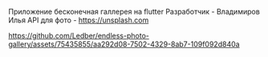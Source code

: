 Приложение бесконечная галлерея на flutter
Разработчик - Владимиров Илья
API для фото - https://unsplash.com



https://github.com/Ledber/endless-photo-gallery/assets/75435855/aa292d08-7502-4329-8ab7-109f092d840a

